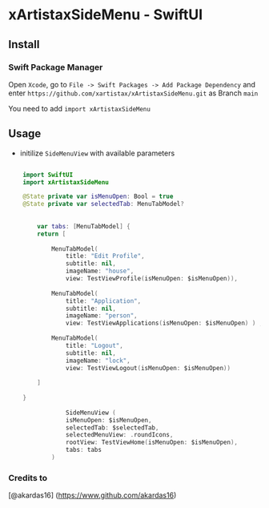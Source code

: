 # xArtistaxSideMenu - SwiftUI 

## Install

### Swift Package Manager

Open `Xcode`, go to `File -> Swift Packages -> Add Package Dependency` and enter `https://github.com/xartistax/xArtistaxSideMenu.git` as Branch `main`

You need to add `import xArtistaxSideMenu` 

## Usage


* initilize `SideMenuView` with available parameters


```Swift

    import SwiftUI
    import xArtistaxSideMenu

    @State private var isMenuOpen: Bool = true
    @State private var selectedTab: MenuTabModel?
    
    
        var tabs: [MenuTabModel] {
        return [
            
            MenuTabModel(
                title: "Edit Profile",
                subtitle: nil,
                imageName: "house",
                view: TestViewProfile(isMenuOpen: $isMenuOpen)),
            
            MenuTabModel(
                title: "Application",
                subtitle: nil,
                imageName: "person",
                view: TestViewApplications(isMenuOpen: $isMenuOpen) ) ,
            
            MenuTabModel(
                title: "Logout",
                subtitle: nil,
                imageName: "lock",
                view: TestViewLogout(isMenuOpen: $isMenuOpen))
            
        ]
        
    }
    
                SideMenuView (
                isMenuOpen: $isMenuOpen,
                selectedTab: $selectedTab,
                selectedMenuView: .roundIcons,
                rootView: TestViewHome(isMenuOpen: $isMenuOpen),
                tabs: tabs
            )

```



### Credits to
[@akardas16] (https://www.github.com/akardas16)
